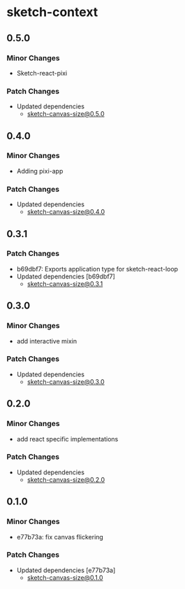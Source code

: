 # sketch-context

## 0.5.0

### Minor Changes

- Sketch-react-pixi

### Patch Changes

- Updated dependencies
  - sketch-canvas-size@0.5.0

## 0.4.0

### Minor Changes

- Adding pixi-app

### Patch Changes

- Updated dependencies
  - sketch-canvas-size@0.4.0

## 0.3.1

### Patch Changes

- b69dbf7: Exports application type for sketch-react-loop
- Updated dependencies [b69dbf7]
  - sketch-canvas-size@0.3.1

## 0.3.0

### Minor Changes

- add interactive mixin

### Patch Changes

- Updated dependencies
  - sketch-canvas-size@0.3.0

## 0.2.0

### Minor Changes

- add react specific implementations

### Patch Changes

- Updated dependencies
  - sketch-canvas-size@0.2.0

## 0.1.0

### Minor Changes

- e77b73a: fix canvas flickering

### Patch Changes

- Updated dependencies [e77b73a]
  - sketch-canvas-size@0.1.0
